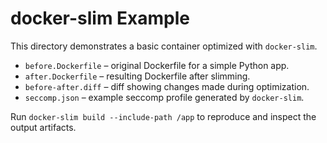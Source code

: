 # docker-slim Example

This directory demonstrates a basic container optimized with `docker-slim`.

* `before.Dockerfile` – original Dockerfile for a simple Python app.
* `after.Dockerfile` – resulting Dockerfile after slimming.
* `before-after.diff` – diff showing changes made during optimization.
* `seccomp.json` – example seccomp profile generated by `docker-slim`.

Run `docker-slim build --include-path /app` to reproduce and inspect the
output artifacts.
